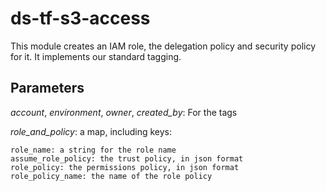 # ds-tf-s3-access
This module creates an IAM role, the delegation policy and security policy for it. It implements our standard tagging.

## Parameters
*account*, *environment*, *owner*, *created_by*: For the tags

*role_and_policy*: a map, including keys:

    role_name: a string for the role name
    assume_role_policy: the trust policy, in json format
    role_policy: the permissions policy, in json format
    role_policy_name: the name of the role policy

